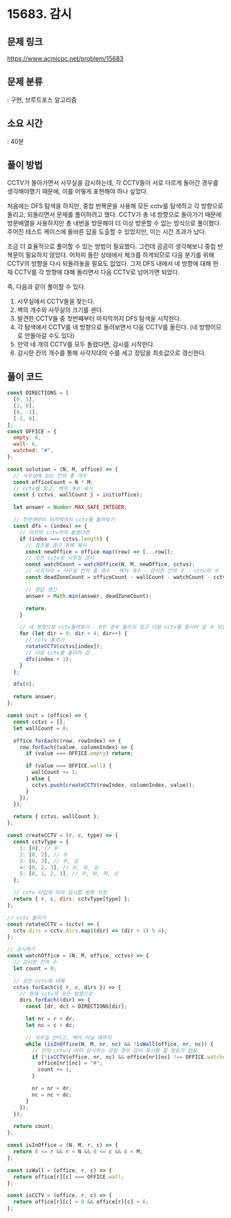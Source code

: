 # 15683. 감시

## 문제 링크

https://www.acmicpc.net/problem/15683

## 문제 분류

: 구현, 브루트포스 알고리즘

## 소요 시간

: 40분

## 풀이 방법

CCTV가 돌아가면서 사무실을 감시하는데, 각 CCTV들이 서로 다르게 돌아간 경우를 생각해야했기 때문에, 이를 어떻게 표현해야 하나 싶었다.

처음에는 DFS 탐색을 하지만, 중첩 반복문을 사용해 모든 cctv를 탐색하고 각 방향으로 돌리고, 되돌리면서 문제를 풀이하려고 했다. CCTV가 총 네 방향으로 돌아가기 때문에 방문배열을 사용하지만 총 네번을 방문해야 더 이상 방문할 수 없는 방식으로 풀이했다. 주어진 테스트 케이스에 올바른 답을 도출할 수 있었지만, 이는 시간 초과가 났다.

조금 더 효율적으로 풀이할 수 있는 방법이 필요했다. 그런데 곰곰이 생각해보니 중첩 반복문이 필요하지 않았다. 어차피 돌린 상태에서 체크를 하게되므로 다음 분기를 위해 CCTV의 방향을 다시 되돌려놓을 필요도 없었다. 그저 DFS 내에서 네 방향에 대해 현재 CCTV를 각 방향에 대해 돌리면서 다음 CCTV로 넘어가면 되었다.

즉, 다음과 같이 풀이할 수 있다.

1. 사무실에서 CCTV들을 찾는다.
2. 벽의 개수와 사무실의 크기를 센다.
3. 발견한 CCTV들 중 첫번째부터 마지막까지 DFS 탐색을 시작한다.
4. 각 탐색에서 CCTV를 네 방향으로 돌려보면서 다음 CCTV를 돌린다. (네 방향이므로 안돌아갈 수도 있다)
5. 만약 네 개의 CCTV를 모두 돌렸다면, 감시를 시작한다.
6. 감시한 칸의 개수를 통해 사각지대의 수를 세고 정답을 최솟값으로 갱신한다.

## 풀이 코드

```js
const DIRECTIONS = [
  [0, 1],
  [1, 0],
  [0, -1],
  [-1, 0],
];
const OFFICE = {
  empty: 0,
  wall: 6,
  watched: "#",
};

const solution = (N, M, office) => {
  // 사무실에 있는 칸의 총 개수
  const officeCount = N * M;
  // cctv를 찾고, 벽의 개수 세기
  const { cctvs, wallCount } = init(office);

  let answer = Number.MAX_SAFE_INTEGER;

  // 첫번재부터 마지막까지 cctv를 돌려보기
  const dfs = (index) => {
    // 마지막 cctv까지 돌렸다면
    if (index === cctvs.length) {
      // 참조를 끊기 위해 복사
      const newOffice = office.map((row) => [...row]);
      // 모든 cctv로 사무실 감시
      const watchCount = watchOffice(N, M, newOffice, cctvs);
      // 사각지대 = 사무실 칸의 총 개수 - 벽의 개수 - 감시한 칸의 수 - cctv의 수
      const deadZoneCount = officeCount - wallCount - watchCount - cctvs.length;

      // 정답 갱신
      answer = Math.min(answer, deadZoneCount);

      return;
    }

    // 네 방향으로 cctv돌려보기 - 0인 경우 돌리지 않고 다음 cctv를 돌리러 갈 수 잇음
    for (let dir = 0; dir < 4; dir++) {
      // cctv 돌리기
      rotateCCTV(cctvs[index]);
      // 다음 cctv를 돌리러 감
      dfs(index + 1);
    }
  };

  dfs(0);

  return answer;
};

const init = (office) => {
  const cctvs = [];
  let wallCount = 0;

  office.forEach((row, rowIndex) => {
    row.forEach((value, columnIndex) => {
      if (value === OFFICE.empty) return;

      if (value === OFFICE.wall) {
        wallCount += 1;
      } else {
        cctvs.push(createCCTV(rowIndex, columnIndex, value));
      }
    });
  });

  return { cctvs, wallCount };
};

const createCCTV = (r, c, type) => {
  const cctvType = {
    1: [0], // 우
    2: [0, 2], // 우
    3: [0, 3], // 우, 상
    4: [0, 2, 3], // 우, 좌, 상
    5: [0, 1, 2, 3], // 우, 하, 좌, 상
  };

  // cctv 타입에 따라 감시할 방향 지정
  return { r, c, dirs: cctvType[type] };
};

// cctv 돌리기
const rotateCCTV = (cctv) => {
  cctv.dirs = cctv.dirs.map((dir) => (dir + 1) % 4);
};

// 감시하기
const watchOffice = (N, M, office, cctvs) => {
  // 감시한 칸의 수
  let count = 0;

  // 모든 cctv에 대해
  cctvs.forEach(({ r, c, dirs }) => {
    // 현재 cctv의 모든 방향으로
    dirs.forEach((dir) => {
      const [dr, dc] = DIRECTIONS[dir];

      let nr = r + dr;
      let nc = c + dc;

      // 사무실 안이고, 벽이 아닐 때까지
      while (isInOffice(N, M, nr, nc) && !isWall(office, nr, nc)) {
        // 만약 cctv나 이미 감시하는 곳일 경우 감시 표시를 할 필요가 없음
        if (!isCCTV(office, nr, nc) && office[nr][nc] !== OFFICE.watched) {
          office[nr][nc] = "#";
          count += 1;
        }

        nr = nr + dr;
        nc = nc + dc;
      }
    });
  });

  return count;
};

const isInOffice = (N, M, r, c) => {
  return 0 <= r && r < N && 0 <= c && c < M;
};

const isWall = (office, r, c) => {
  return office[r][c] === OFFICE.wall;
};

const isCCTV = (office, r, c) => {
  return office[r][c] > 0 && office[r][c] < 6;
};
```

